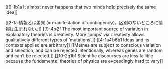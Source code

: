 [[9-1b1a It almost never happens that two minds hold precisely the same idea]]

[[2-1a 情報とは差異 (= manifestation of contingency)。区別のないところに情報は生まれない。]]
[[9-4b2f The most important source of variation in explanatory theories is creativity. More ‘jumps’ via creativity allows qualitatively different types of ‘mutations’.]]
[[4-1a4b6b1 Ideas and its contexts applied are arbitrary]]
[[Memes are subject to conscious variation and selection, and can be rejected intentionally, whereas genes are random and can’t be rejected.]]
[[10-2g1b1 Scientific discourses are less fallible because the fundamental theories of physics are exceedingly hard to vary]]
